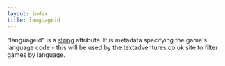 ```yaml
---
layout: index
title: languageid
---
```


"languageid" is a [string](../types/string.html) attribute. It is metadata specifying the game's language code - this will be used by the textadventures.co.uk site to filter games by language.
